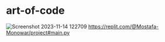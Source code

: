 # art-of-code
![Screenshot 2023-11-14 122709](https://github.com/Mostafathecoolkid/art-of-code/assets/150838107/d4e3cbd3-cbea-4df0-be04-d43a826c0861)
https://replit.com/@Mostafa-Monowar/project#main.py

